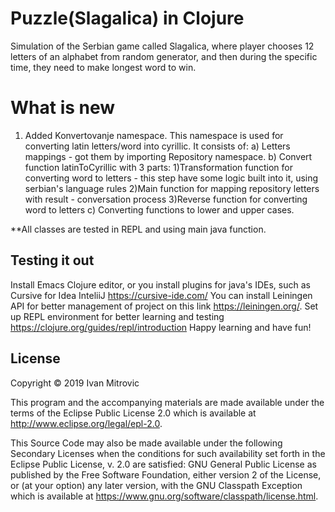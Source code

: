 #                                              Puzzle(Slagalica) in Clojure
Simulation of the Serbian game called Slagalica,
where player chooses 12 letters of an alphabet from random generator, and then
during the specific time, they need to make longest word to win.


# What is new

1. Added Konvertovanje namespace. This namespace is used for converting latin letters/word into cyrillic.
   It consists of:
   а) Letters mappings - got them by importing Repository namespace.
   b) Convert function latinToCyrillic with 3 parts:
      1)Transformation function for converting word to letters - this step have some logic built into it, 
        using serbian's language rules
      2)Main function for mapping repository letters with result - conversation process
      3)Reverse function for converting word to letters
   c) Converting functions to lower and upper cases. 
      

**All classes are tested in REPL and using main java function.


## Testing it out
Install Emacs Clojure editor, or you install plugins for java's IDEs, such as Cursive for Idea InteliiJ https://cursive-ide.com/
You can install Leiningen API for better management of project on this link https://leiningen.org/.
Set up REPL environment for better learning and testing  https://clojure.org/guides/repl/introduction
Happy learning and have fun!

## License

Copyright © 2019 Ivan Mitrovic

This program and the accompanying materials are made available under the
terms of the Eclipse Public License 2.0 which is available at
http://www.eclipse.org/legal/epl-2.0.

This Source Code may also be made available under the following Secondary
Licenses when the conditions for such availability set forth in the Eclipse
Public License, v. 2.0 are satisfied: GNU General Public License as published by
the Free Software Foundation, either version 2 of the License, or (at your
option) any later version, with the GNU Classpath Exception which is available
at https://www.gnu.org/software/classpath/license.html.
